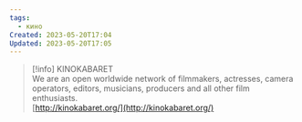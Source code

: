 ```yaml
---
tags:
  - кино
Created: 2023-05-20T17:04
Updated: 2023-05-20T17:05
---
```

> [!info] KINOKABARET  
> We are an open worldwide network of filmmakers, actresses, camera operators, editors, musicians, producers and all other film enthusiasts.  
> [http://kinokabaret.org/](http://kinokabaret.org/)